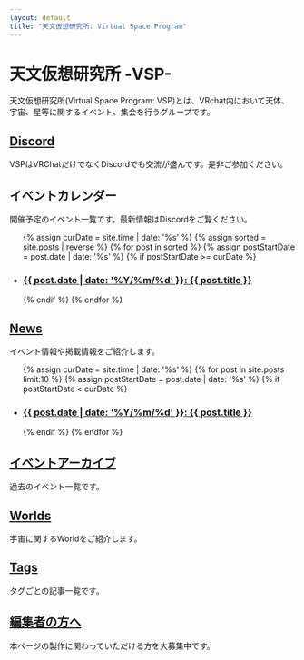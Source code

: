 ```yaml
---
layout: default
title: "天文仮想研究所: Virtual Space Program"
---
```


# 天文仮想研究所 -VSP-

天文仮想研究所(Virtual Space Program: VSP)とは、VRchat内において天体、宇宙、星等に関するイベント、集会を行うグループです。

## [Discord](http://discord.gg/znwtKr4)
VSPはVRChatだけでなくDiscordでも交流が盛んです。是非ご参加ください。

## イベントカレンダー
開催予定のイベント一覧です。最新情報はDiscordをご覧ください。

<ul>
  {% assign curDate = site.time | date: '%s' %}
  {% assign sorted = site.posts | reverse %}
  {% for post in sorted %}
    {% assign postStartDate = post.date | date: '%s' %}
    {% if postStartDate >= curDate %}
      <li>
        <h3><a href="{{ post.url | relative_url }}">{{ post.date | date: '%Y/%m/%d' }}: {{ post.title }}</a></h3>
      </li>
    {% endif %}
  {% endfor %}
</ul>

## [News](/news)
イベント情報や掲載情報をご紹介します。

<ul>
  {% assign curDate = site.time | date: '%s' %}
  {% for post in site.posts limit:10 %} 
    {% assign postStartDate = post.date | date: '%s' %}
    {% if postStartDate < curDate %}
      <li>
        <h3><a href="{{ post.url | relative_url }}">{{ post.date | date: '%Y/%m/%d' }}: {{ post.title }}</a></h3>
      </li>
    {% endif %}
  {% endfor %}
</ul>

## [イベントアーカイブ](/docs/event_archive.md)
過去のイベント一覧です。

## [Worlds](/worlds)
宇宙に関するWorldをご紹介します。

## [Tags](/tags)
タグごとの記事一覧です。

## [編集者の方へ](/docs/how_to_contribute.md)
本ページの製作に関わっていただける方を大募集中です。
